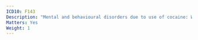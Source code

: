 ```yaml
---
ICD10: F143
Description: "Mental and behavioural disorders due to use of cocaine: Withdrawal state"
Matters: Yes
Weight: 1
---
```

